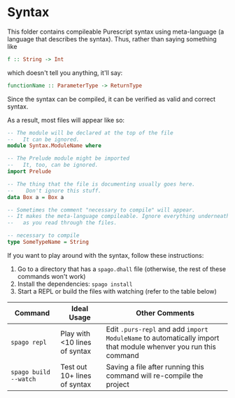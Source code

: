 # Syntax

This folder contains compileable Purescript syntax using meta-language (a language that describes the syntax). Thus, rather than saying something like
```purescript
f :: String -> Int
```
which doesn't tell you anything, it'll say:
```purescript
functionName :: ParameterType -> ReturnType
```

Since the syntax can be compiled, it can be verified as valid and correct syntax.

As a result, most files will appear like so:
```purescript
-- The module will be declared at the top of the file
--   It can be ignored.
module Syntax.ModuleName where

-- The Prelude module might be imported
--   It, too, can be ignored.
import Prelude

-- The thing that the file is documenting usually goes here.
--    Don't ignore this stuff.
data Box a = Box a

-- Sometimes the comment "necessary to compile" will appear.
-- It makes the meta-language compileable. Ignore everything underneath it
--   as you read through the files.

-- necessary to compile
type SomeTypeName = String
```

If you want to play around with the syntax, follow these instructions:
1. Go to a directory that has a `spago.dhall` file (otherwise, the rest of these commands won't work)
2. Install the dependencies: `spago install`
3. Start a REPL or build the files with watching (refer to the table below)

| Command | Ideal Usage | Other Comments
| - | - | - |
| `spago repl` | Play with &lt;10 lines of syntax | Edit `.purs-repl` and add `import ModuleName` to automatically import that module whenver you run this command
| `spago build --watch` | Test out 10+ lines of syntax | Saving a file after running this command will re-compile the project |
